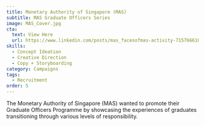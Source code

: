 ```yaml
---
title: Monetary Authority of Singapore (MAS)
subtitle: MAS Graduate Officers Series
image: MAS_Cover.jpg
cta:
  text: View Here
  url: https://www.linkedin.com/posts/mas_facesofmas-activity-7157666186090934272-NoVl?utm_source=share&utm_medium=member_desktop
skills:
  - Concept Ideation
  - Creative Direction
  - Copy + Storyboarding
category: Campaigns
tags:
  - Recruitment
order: 5
---
```


The Monetary Authority of Singapore (MAS) wanted to promote their Graduate Officers Programme by showcasing the experiences of graduates transitioning through various levels of responsibility.
